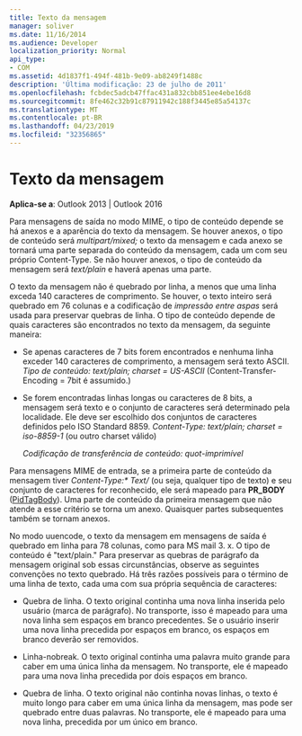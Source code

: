```yaml
---
title: Texto da mensagem
manager: soliver
ms.date: 11/16/2014
ms.audience: Developer
localization_priority: Normal
api_type:
- COM
ms.assetid: 4d1837f1-494f-481b-9e09-ab8249f1488c
description: 'Última modificação: 23 de julho de 2011'
ms.openlocfilehash: fcbdec5adcb47ffac431a832cbb851ee4ebe16d8
ms.sourcegitcommit: 8fe462c32b91c87911942c188f3445e85a54137c
ms.translationtype: MT
ms.contentlocale: pt-BR
ms.lasthandoff: 04/23/2019
ms.locfileid: "32356865"
---
```

# <a name="message-text"></a>Texto da mensagem

  
  
**Aplica-se a**: Outlook 2013 | Outlook 2016 
  
Para mensagens de saída no modo MIME, o tipo de conteúdo depende se há anexos e a aparência do texto da mensagem. Se houver anexos, o tipo de conteúdo será _multipart/mixed;_ o texto da mensagem e cada anexo se tornará uma parte separada do conteúdo da mensagem, cada um com seu próprio Content-Type. Se não houver anexos, o tipo de conteúdo da mensagem será _text/plain_ e haverá apenas uma parte. 
  
O texto da mensagem não é quebrado por linha, a menos que uma linha exceda 140 caracteres de comprimento. Se houver, o texto inteiro será quebrado em 76 colunas e a codificação de _impressão entre aspas_ será usada para preservar quebras de linha. O tipo de conteúdo depende de quais caracteres são encontrados no texto da mensagem, da seguinte maneira: 
  
- Se apenas caracteres de 7 bits forem encontrados e nenhuma linha exceder 140 caracteres de comprimento, a mensagem será texto ASCII. _Tipo de conteúdo: text/plain; charset = US-ASCII_ (Content-Transfer-Encoding = 7bit é assumido.) 
    
- Se forem encontradas linhas longas ou caracteres de 8 bits, a mensagem será texto e o conjunto de caracteres será determinado pela localidade. Ele deve ser escolhido dos conjuntos de caracteres definidos pelo ISO Standard 8859. _Content-Type: text/plain; charset = iso-8859-1_ (ou outro charset válido) 
    
     _Codificação de transferência de conteúdo: quot-imprimível_
    
Para mensagens MIME de entrada, se a primeira parte de conteúdo da mensagem tiver _Content-Type:\* Text/_ (ou seja, qualquer tipo de texto) e seu conjunto de caracteres for reconhecido, ele será mapeado para **PR_BODY** ([PidTagBody](pidtagbody-canonical-property.md)). Uma parte de conteúdo da primeira mensagem que não atende a esse critério se torna um anexo. Quaisquer partes subsequentes também se tornam anexos.
  
No modo uuencode, o texto da mensagem em mensagens de saída é quebrado em linha para 78 colunas, como para MS mail 3. x. O tipo de conteúdo é "text/plain." Para preservar as quebras de parágrafo da mensagem original sob essas circunstâncias, observe as seguintes convenções no texto quebrado. Há três razões possíveis para o término de uma linha de texto, cada uma com sua própria sequência de caracteres:
  
- Quebra de linha. O texto original continha uma nova linha inserida pelo usuário (marca de parágrafo). No transporte, isso é mapeado para uma nova linha sem espaços em branco precedentes. Se o usuário inserir uma nova linha precedida por espaços em branco, os espaços em branco deverão ser removidos.
    
- Linha-nobreak. O texto original continha uma palavra muito grande para caber em uma única linha da mensagem. No transporte, ele é mapeado para uma nova linha precedida por dois espaços em branco.
    
- Quebra de linha. O texto original não continha novas linhas, o texto é muito longo para caber em uma única linha da mensagem, mas pode ser quebrado entre duas palavras. No transporte, ele é mapeado para uma nova linha, precedida por um único em branco.
    

